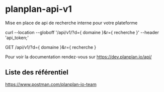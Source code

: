 <h1>planplan-api-v1</h1>

<p>Mise en place de api de recherche interne pour votre plateforme</p>

<p>curl --location --globoff '/api/v1/?d={ domaine }&r={ recherche }' --header 'api_token;'</p>

<p>GET /api/v1/?d={ domaine }&r={ recherche }</p>

<p>Pour voir la documentation rendez-vous sur <a href="https://dev.planplan.io/api/">https://dev.planplan.io/api/</a></p>

<h2>Liste des référentiel</h2>

<p><a href="https://www.postman.com/planplan-io-team">https://www.postman.com/planplan-io-team</a>
